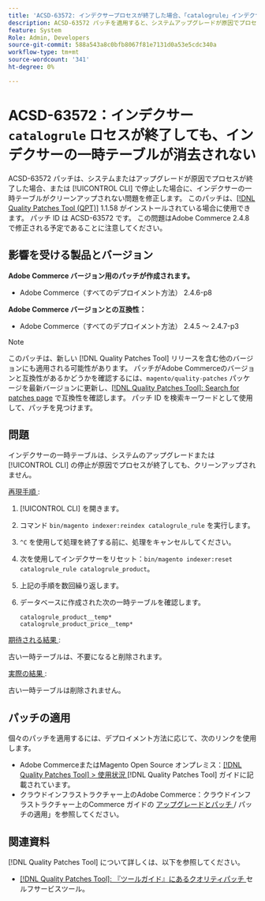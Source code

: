 ```yaml
---
title: 'ACSD-63572: インデクサープロセスが終了した場合、「catalogrule」インデクサーの一時テーブルが消去されない'
description: ACSD-63572 パッチを適用すると、システムアップグレードが原因でプロセスが終了したとき、または [!UICONTROL CLI] で停止したときにインデクサーテーブルがクリーンアップされないAdobe Commerceの問題を修正できます。
feature: System
Role: Admin, Developers
source-git-commit: 588a543a8c0bfb8067f81e7131d0a53e5cdc340a
workflow-type: tm+mt
source-wordcount: '341'
ht-degree: 0%

---
```



# ACSD-63572：インデクサー `catalogrule` ロセスが終了しても、インデクサーの一時テーブルが消去されない

ACSD-63572 パッチは、システムまたはアップグレードが原因でプロセスが終了した場合、または [!UICONTROL CLI] で停止した場合に、インデクサーの一時テーブルがクリーンアップされない問題を修正します。 このパッチは、[[!DNL Quality Patches Tool (QPT)]](/help/tools/quality-patches-tool/quality-patches-tool-to-self-serve-quality-patches.md) 1.1.58 がインストールされている場合に使用できます。 パッチ ID は ACSD-63572 です。 この問題はAdobe Commerce 2.4.8 で修正される予定であることに注意してください。

## 影響を受ける製品とバージョン

**Adobe Commerce バージョン用のパッチが作成されます。**

* Adobe Commerce（すべてのデプロイメント方法） 2.4.6-p8

**Adobe Commerce バージョンとの互換性：**

* Adobe Commerce（すべてのデプロイメント方法） 2.4.5 ～ 2.4.7-p3

>[!NOTE]
>
>このパッチは、新しい [!DNL Quality Patches Tool] リリースを含む他のバージョンにも適用される可能性があります。 パッチがAdobe Commerceのバージョンと互換性があるかどうかを確認するには、`magento/quality-patches` パッケージを最新バージョンに更新し、[[!DNL Quality Patches Tool]: Search for patches page](https://experienceleague.adobe.com/tools/commerce-quality-patches/index.html) で互換性を確認します。 パッチ ID を検索キーワードとして使用して、パッチを見つけます。

## 問題

インデクサーの一時テーブルは、システムのアップグレードまたは [!UICONTROL CLI] の停止が原因でプロセスが終了しても、クリーンアップされません。

<u> 再現手順 </u>:

1. [!UICONTROL CLI] を開きます。
1. コマンド `bin/magento indexer:reindex catalogrule_rule` を実行します。
1. `^C` を使用して処理を終了する前に、処理をキャンセルしてください。
1. 次を使用してインデクサーをリセット：`bin/magento indexer:reset catalogrule_rule catalogrule_product`。
1. 上記の手順を数回繰り返します。
1. データベースに作成された次の一時テーブルを確認します。

   ```
   catalogrule_product__temp*
   catalogrule_product_price__temp*
   ```

<u> 期待される結果 </u>:

古い一時テーブルは、不要になると削除されます。

<u> 実際の結果 </u>:

古い一時テーブルは削除されません。

## パッチの適用

個々のパッチを適用するには、デプロイメント方法に応じて、次のリンクを使用します。

* Adobe CommerceまたはMagento Open Source オンプレミス：[[!DNL Quality Patches Tool] > 使用状況 ](/help/tools/quality-patches-tool/usage.md)[!DNL Quality Patches Tool] ガイドに記載されています。
* クラウドインフラストラクチャー上のAdobe Commerce：クラウドインフラストラクチャー上のCommerce ガイドの [ アップグレードとパッチ ](https://experienceleague.adobe.com/docs/commerce-cloud-service/user-guide/develop/upgrade/apply-patches.html)/ パッチの適用」を参照してください。

## 関連資料

[!DNL Quality Patches Tool] について詳しくは、以下を参照してください。

* [[!DNL Quality Patches Tool]: 『ツールガイド』にあるクオリティパッチ ](/help/tools/quality-patches-tool/quality-patches-tool-to-self-serve-quality-patches.md) セルフサービスツール。
